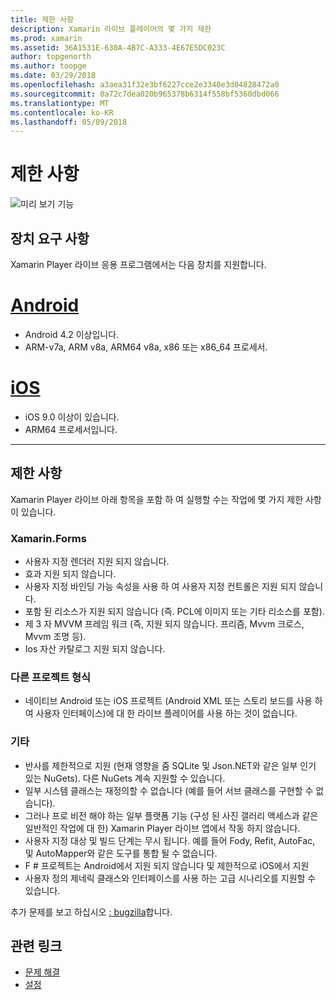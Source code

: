 ```yaml
---
title: 제한 사항
description: Xamarin 라이브 플레이어의 몇 가지 제한
ms.prod: xamarin
ms.assetid: 36A1531E-630A-4B7C-A333-4E67E5DC023C
author: topgenorth
ms.author: toopge
ms.date: 03/29/2018
ms.openlocfilehash: a3aea31f32e3bf6227cce2e3340e3d04828472a0
ms.sourcegitcommit: 0a72c7dea020b965378b6314f558bf5360dbd066
ms.translationtype: MT
ms.contentlocale: ko-KR
ms.lasthandoff: 05/09/2018
---
```

# <a name="limitations"></a>제한 사항

![미리 보기 기능](~/media/shared/preview.png)

## <a name="device-requirements"></a>장치 요구 사항
Xamarin Player 라이브 응용 프로그램에서는 다음 장치를 지원합니다.

# <a name="androidtabandroid"></a>[Android](#tab/android)

- Android 4.2 이상입니다.
- ARM-v7a, ARM v8a, ARM64 v8a, x86 또는 x86_64 프로세서.

# <a name="iostabios"></a>[iOS](#tab/ios)

- iOS 9.0 이상이 있습니다.
- ARM64 프로세서입니다.

-----

## <a name="limitations"></a>제한 사항

Xamarin Player 라이브 아래 항목을 포함 하 여 실행할 수는 작업에 몇 가지 제한 사항이 있습니다.

### <a name="xamarinforms"></a>Xamarin.Forms
- 사용자 지정 렌더러 지원 되지 않습니다.
- 효과 지원 되지 않습니다.
- 사용자 지정 바인딩 가능 속성을 사용 하 여 사용자 지정 컨트롤은 지원 되지 않습니다.
- 포함 된 리소스가 지원 되지 않습니다 (즉. PCL에 이미지 또는 기타 리소스를 포함).
- 제 3 자 MVVM 프레임 워크 (즉, 지원 되지 않습니다. 프리즘, Mvvm 크로스, Mvvm 조명 등).
- Ios 자산 카탈로그 지원 되지 않습니다.

### <a name="other-project-types"></a>다른 프로젝트 형식
- 네이티브 Android 또는 iOS 프로젝트 (Android XML 또는 스토리 보드를 사용 하 여 사용자 인터페이스)에 대 한 라이브 플레이어를 사용 하는 것이 없습니다.

### <a name="misc"></a>기타
- 반사를 제한적으로 지원 (현재 영향을 줌 SQLite 및 Json.NET와 같은 일부 인기 있는 NuGets). 다른 NuGets 계속 지원할 수 있습니다.
- 일부 시스템 클래스는 재정의할 수 없습니다 (예를 들어 서브 클래스를 구현할 수 없습니다).
- 그러나 프로 비전 해야 하는 일부 플랫폼 기능 (구성 된 사진 갤러리 액세스과 같은 일반적인 작업에 대 한) Xamarin Player 라이브 앱에서 작동 하지 않습니다.
- 사용자 지정 대상 및 빌드 단계는 무시 됩니다. 예를 들어 Fody, Refit, AutoFac, 및 AutoMapper와 같은 도구를 통합 될 수 없습니다.
- F # 프로젝트는 Android에서 지원 되지 않습니다 및 제한적으로 iOS에서 지원
- 사용자 정의 제네릭 클래스와 인터페이스를 사용 하는 고급 시나리오를 지원할 수 있습니다.

추가 문제를 보고 하십시오 [: bugzilla](https://aka.ms/live-player-report-issue)합니다.


## <a name="related-links"></a>관련 링크

- [문제 해결](~/tools/live-player/troubleshooting.md)
- [설정](~/tools/live-player/install.md)
